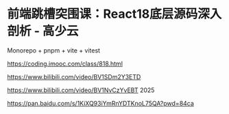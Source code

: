# 前端跳槽突围课：React18底层源码深入剖析 - 高少云

Monorepo + pnpm + vite + vitest

https://coding.imooc.com/class/818.html

https://www.bilibili.com/video/BV1SDm2Y3ETD

https://www.bilibili.com/video/BV1NvCzYvEBT   2025

https://pan.baidu.com/s/1KiXQ93iYmRnYDTKnoL75QA?pwd=84ca




